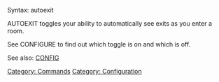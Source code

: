 Syntax: autoexit

AUTOEXIT toggles your ability to automatically see exits as you enter a
room.

See CONFIGURE to find out which toggle is on and which is off.

See also: [CONFIG](Config.md "wikilink")

[Category: Commands](Category:_Commands "wikilink") [Category:
Configuration](Category:_Configuration "wikilink")
